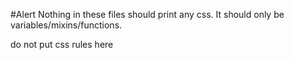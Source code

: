 #Alert
Nothing in these files should print any css. It should only be variables/mixins/functions.

do not put css rules here
